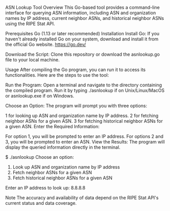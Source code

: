 ASN Lookup Tool
Overview
This Go-based tool provides a command-line interface for querying ASN information, including ASN and organization names by IP address, current neighbor ASNs, and historical neighbor ASNs using the RIPE Stat API.

Prerequisites
Go (1.13 or later recommended)
Installation
Install Go: If you haven't already installed Go on your system, download and install it from the official Go website. https://go.dev/

Download the Script: Clone this repository or download the asnlookup.go file to your local machine.

Usage
After compiling the Go program, you can run it to access its functionalities. Here are the steps to use the tool:

Run the Program:
Open a terminal and navigate to the directory containing the compiled program. Run it by typing ./asnlookup if on Unix/Linux/MacOS or asnlookup.exe if on Windows.

Choose an Option:
The program will prompt you with three options:

1 for looking up ASN and organization name by IP address.
2 for fetching neighbor ASNs for a given ASN.
3 for fetching historical neighbor ASNs for a given ASN.
Enter the Required Information:

For option 1, you will be prompted to enter an IP address.
For options 2 and 3, you will be prompted to enter an ASN.
View the Results:
The program will display the queried information directly in the terminal.

$ ./asnlookup
Choose an option:
1. Look up ASN and organization name by IP address
2. Fetch neighbor ASNs for a given ASN
3. Fetch historical neighbor ASNs for a given ASN

Enter an IP address to look up: 8.8.8.8


Note
The accuracy and availability of data depend on the RIPE Stat API's current status and data coverage.
